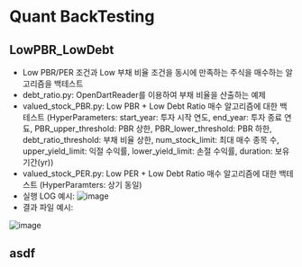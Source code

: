
# Quant BackTesting

## LowPBR_LowDebt
- Low PBR/PER 조건과 Low 부채 비율 조건을 동시에 만족하는 주식을 매수하는 알고리즘을 백테스트
- debt_ratio.py: OpenDartReader를 이용하여 부채 비율을 산출하는 예제
- valued_stock_PBR.py: Low PBR + Low Debt Ratio 매수 알고리즘에 대한 백테스트 (HyperParameters: start_year: 투자 시작 연도, end_year: 투자 종료 연됴, PBR_upper_threshold: PBR 상한, PBR_lower_threshold: PBR 하한, debt_ratio_threshold: 부채 비율 상한, num_stock_limit: 최대 매수 종목 수, upper_yield_limit: 익절 수익률, lower_yield_limit: 손절 수익률, duration: 보유 기간(yr))
- valued_stock_PER.py: Low PER + Low Debt Ratio 매수 알고리즘에 대한 백테스트 (HyperParamters: 상기 동일)
- 실행 LOG 예시: 
![image](https://user-images.githubusercontent.com/55021961/138702704-880e54ee-a394-45e1-aba9-418643480631.png)
- 결과 파일 예시:

![image](https://user-images.githubusercontent.com/55021961/138702856-ebed790a-ecb6-48d2-af95-b76106bd79a4.png)


## asdf
